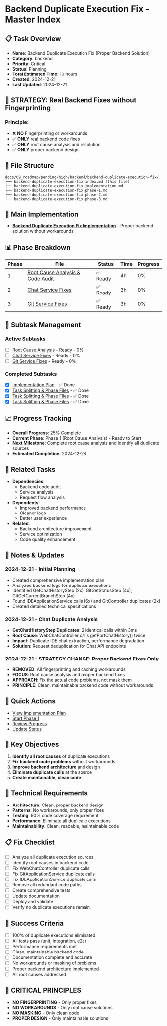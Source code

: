 # Backend Duplicate Execution Fix - Master Index

## 📋 Task Overview
- **Name**: Backend Duplicate Execution Fix (Proper Backend Solution)
- **Category**: backend
- **Priority**: Critical
- **Status**: Planning
- **Total Estimated Time**: 10 hours
- **Created**: 2024-12-21
- **Last Updated**: 2024-12-21

## 🎯 **STRATEGY: Real Backend Fixes without Fingerprinting**

### **Principle:**
- ❌ **NO** Fingerprinting or workarounds
- ✅ **ONLY** real backend code fixes
- ✅ **ONLY** root cause analysis and resolution
- ✅ **ONLY** proper backend design

## 📁 File Structure
```
docs/09_roadmap/pending/high/backend/backend-duplicate-execution-fix/
├── backend-duplicate-execution-fix-index.md (this file)
├── backend-duplicate-execution-fix-implementation.md
├── backend-duplicate-execution-fix-phase-1.md
├── backend-duplicate-execution-fix-phase-2.md
└── backend-duplicate-execution-fix-phase-3.md
```

## 🎯 Main Implementation
- **[Backend Duplicate Execution Fix Implementation](./backend-duplicate-execution-fix-implementation.md)** - Proper backend solution without workarounds

## 📊 Phase Breakdown
| Phase | File | Status | Time | Progress |
|-------|------|--------|------|----------|
| 1 | [Root Cause Analysis & Code Audit](./backend-duplicate-execution-fix-phase-1.md) | ✅ Ready | 4h | 0% |
| 2 | [Chat Service Fixes](./backend-duplicate-execution-fix-phase-2.md) | ✅ Ready | 3h | 0% |
| 3 | [Git Service Fixes](./backend-duplicate-execution-fix-phase-3.md) | ✅ Ready | 3h | 0% |

## 🔄 Subtask Management
### Active Subtasks
- [ ] [Root Cause Analysis](./backend-duplicate-execution-fix-phase-1.md) - Ready - 0%
- [ ] [Chat Service Fixes](./backend-duplicate-execution-fix-phase-2.md) - Ready - 0%
- [ ] [Git Service Fixes](./backend-duplicate-execution-fix-phase-3.md) - Ready - 0%

### Completed Subtasks
- [x] [Implementation Plan](./backend-duplicate-execution-fix-implementation.md) - ✅ Done
- [x] [Task Splitting & Phase Files](./backend-duplicate-execution-fix-phase-1.md) - ✅ Done
- [x] [Task Splitting & Phase Files](./backend-duplicate-execution-fix-phase-2.md) - ✅ Done
- [x] [Task Splitting & Phase Files](./backend-duplicate-execution-fix-phase-3.md) - ✅ Done

## 📈 Progress Tracking
- **Overall Progress**: 25% Complete
- **Current Phase**: Phase 1 (Root Cause Analysis) - Ready to Start
- **Next Milestone**: Complete root cause analysis and identify all duplicate sources
- **Estimated Completion**: 2024-12-28

## 🔗 Related Tasks
- **Dependencies**: 
  - Backend code audit
  - Service analysis
  - Request flow analysis
- **Dependents**: 
  - Improved backend performance
  - Cleaner logs
  - Better user experience
- **Related**: 
  - Backend architecture improvement
  - Service optimization
  - Code quality enhancement

## 📝 Notes & Updates
### 2024-12-21 - Initial Planning
- Created comprehensive implementation plan
- Analyzed backend logs for duplicate executions
- Identified GetChatHistoryStep (2x), GitGetStatusStep (4x), GitGetCurrentBranchStep (4x)
- Found IDEApplicationService calls (6x) and GitController duplicates (2x)
- Created detailed technical specifications

### 2024-12-21 - Chat Duplicate Analysis
- **GetChatHistoryStep Duplicates**: 2 identical calls within 3ms
- **Root Cause**: WebChatController calls getPortChatHistory() twice
- **Impact**: Duplicate IDE chat extraction, performance degradation
- **Solution**: Request deduplication for Chat API endpoints

### 2024-12-21 - STRATEGY CHANGE: Proper Backend Fixes Only
- **REMOVED**: All fingerprinting and caching workarounds
- **FOCUS**: Root cause analysis and proper backend fixes
- **APPROACH**: Fix the actual code problems, not mask them
- **PRINCIPLE**: Clean, maintainable backend code without workarounds

## 🚀 Quick Actions
- [View Implementation Plan](./backend-duplicate-execution-fix-implementation.md)
- [Start Phase 1](./backend-duplicate-execution-fix-phase-1.md)
- [Review Progress](#progress-tracking)
- [Update Status](#notes--updates)

## 🎯 Key Objectives
1. **Identify all root causes** of duplicate executions
2. **Fix backend code problems** without workarounds
3. **Improve backend architecture** and design
4. **Eliminate duplicate calls** at the source
5. **Create maintainable, clean code**

## 🔧 Technical Requirements
- **Architecture**: Clean, proper backend design
- **Patterns**: No workarounds, only proper fixes
- **Testing**: 90% code coverage requirement
- **Performance**: Eliminate all duplicate executions
- **Maintainability**: Clean, readable, maintainable code

## 📋 Fix Checklist
- [ ] Analyze all duplicate execution sources
- [ ] Identify root causes in backend code
- [ ] Fix WebChatController duplicate calls
- [ ] Fix GitApplicationService duplicate calls
- [ ] Fix IDEApplicationService duplicate calls
- [ ] Remove all redundant code paths
- [ ] Create comprehensive tests
- [ ] Update documentation
- [ ] Deploy and validate
- [ ] Verify no duplicate executions remain

## 🎉 Success Criteria
- [ ] 100% of duplicate executions eliminated
- [ ] All tests pass (unit, integration, e2e)
- [ ] Performance requirements met
- [ ] Clean, maintainable backend code
- [ ] Documentation complete and accurate
- [ ] No workarounds or masking of problems
- [ ] Proper backend architecture implemented
- [ ] All root causes addressed

## 🚨 **CRITICAL PRINCIPLES**
- **NO FINGERPRINTING** - Only proper fixes
- **NO WORKAROUNDS** - Only root cause solutions
- **NO MASKING** - Only clean code
- **PROPER DESIGN** - Only maintainable solutions 